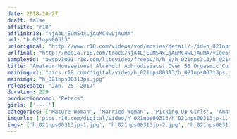 ```yaml
---
date: 2018-10-27
draft: false
affsite: "r18"
afflinkr18: "NjA4LjEuMS4xLjAuMC4wLjAuMA"
url: "h_021nps00313"
urloriginal: "http://www.r18.com/videos/vod/movies/detail/-/id=h_021nps00313"
urlfinal: "http://media.r18.com/track/NjA4LjEuMS4xLjAuMC4wLjAuMA/videos/vod/movies/detail/-/id=h_021nps00313"
samplevid: "awspv3001.r18.com/litevideo/freepv/h/h_0/h_021nps313/h_021nps313_dmb_w.mp4"
title: "Amateur Housewives! Alcohol! Aphrodisiacs! Over 56 Orgasmic Cum Shots! Picking Up Girls For Creampie Sex"
mainimgurl: "pics.r18.com/digital/video/h_021nps00313/h_021nps00313ps.jpg"
mainimgs: "h_021nps00313ps.jpg"
releasedate: "Jan. 25, 2017"
duration: 229
productioncomp: "Peters"
girls: ['----']
categories: ['Mature Woman', 'Married Woman', 'Picking Up Girls', 'Amateur', 'Creampie', 'Substance Use', 'Hi-Def']
imgurls: ['pics.r18.com/digital/video/h_021nps00313/h_021nps00313jp-1.jpg', 'pics.r18.com/digital/video/h_021nps00313/h_021nps00313jp-2.jpg', 'pics.r18.com/digital/video/h_021nps00313/h_021nps00313jp-3.jpg', 'pics.r18.com/digital/video/h_021nps00313/h_021nps00313jp-4.jpg', 'pics.r18.com/digital/video/h_021nps00313/h_021nps00313jp-5.jpg', 'pics.r18.com/digital/video/h_021nps00313/h_021nps00313jp-6.jpg', 'pics.r18.com/digital/video/h_021nps00313/h_021nps00313jp-7.jpg', 'pics.r18.com/digital/video/h_021nps00313/h_021nps00313jp-8.jpg', 'pics.r18.com/digital/video/h_021nps00313/h_021nps00313jp-9.jpg', 'pics.r18.com/digital/video/h_021nps00313/h_021nps00313jp-10.jpg', 'pics.r18.com/digital/video/h_021nps00313/h_021nps00313jp-11.jpg', 'pics.r18.com/digital/video/h_021nps00313/h_021nps00313jp-12.jpg', 'pics.r18.com/digital/video/h_021nps00313/h_021nps00313jp-13.jpg', 'pics.r18.com/digital/video/h_021nps00313/h_021nps00313jp-14.jpg', 'pics.r18.com/digital/video/h_021nps00313/h_021nps00313jp-15.jpg', 'pics.r18.com/digital/video/h_021nps00313/h_021nps00313jp-16.jpg', 'pics.r18.com/digital/video/h_021nps00313/h_021nps00313jp-17.jpg', 'pics.r18.com/digital/video/h_021nps00313/h_021nps00313jp-18.jpg', 'pics.r18.com/digital/video/h_021nps00313/h_021nps00313jp-19.jpg', 'pics.r18.com/digital/video/h_021nps00313/h_021nps00313jp-20.jpg']
imgs: ['h_021nps00313jp-1.jpg', 'h_021nps00313jp-2.jpg', 'h_021nps00313jp-3.jpg', 'h_021nps00313jp-4.jpg', 'h_021nps00313jp-5.jpg', 'h_021nps00313jp-6.jpg', 'h_021nps00313jp-7.jpg', 'h_021nps00313jp-8.jpg', 'h_021nps00313jp-9.jpg', 'h_021nps00313jp-10.jpg', 'h_021nps00313jp-11.jpg', 'h_021nps00313jp-12.jpg', 'h_021nps00313jp-13.jpg', 'h_021nps00313jp-14.jpg', 'h_021nps00313jp-15.jpg', 'h_021nps00313jp-16.jpg', 'h_021nps00313jp-17.jpg', 'h_021nps00313jp-18.jpg', 'h_021nps00313jp-19.jpg', 'h_021nps00313jp-20.jpg']
---
```

